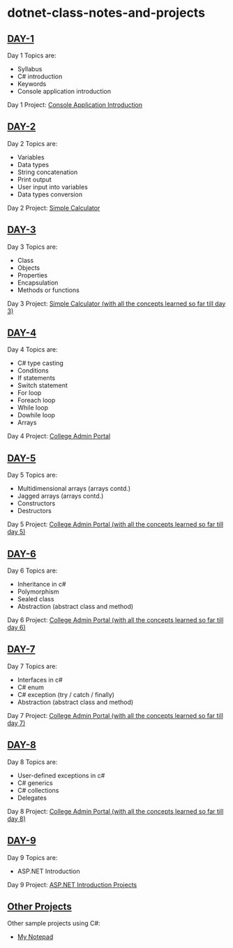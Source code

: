# dotnet-class-notes-and-projects

## [DAY-1](./day_1/class_lesson/)

Day 1 Topics are:

- Syllabus
- C# introduction
- Keywords
- Console application introduction

Day 1 Project: [Console Application Introduction](./day_1/assignment/)

## [DAY-2](./day_2/class_lesson/)

Day 2 Topics are:

- Variables
- Data types
- String concatenation
- Print output
- User input into variables
- Data types conversion

Day 2 Project: [Simple Calculator](./day_2/assignment/)

## [DAY-3](./day_3/class_lesson/)

Day 3 Topics are:

- Class
- Objects
- Properties
- Encapsulation
- Methods or functions

Day 3 Project: [Simple Calculator (with all the concepts learned so far till day 3)](./day_3/assignment/)

## [DAY-4](./day_4/class_lesson/)

Day 4 Topics are:

- C# type casting
- Conditions
- If statements
- Switch statement
- For loop
- Foreach loop
- While loop
- Dowhile loop
- Arrays

Day 4 Project: [College Admin Portal](./day_4/assignment/)

## [DAY-5](./day_5/class_lesson/)

Day 5 Topics are:

- Multidimensional arrays (arrays contd.)
- Jagged arrays (arrays contd.)
- Constructors
- Destructors

Day 5 Project: [College Admin Portal (with all the concepts learned so far till day 5)](./day_5/assignment/)

## [DAY-6](./day_6/class_lesson/)

Day 6 Topics are:

- Inheritance in c#
- Polymorphism
- Sealed class
- Abstraction (abstract class and method)

Day 6 Project: [College Admin Portal (with all the concepts learned so far till day 6)](./day_6/assignment/)

## [DAY-7](./day_7/class_lesson/)

Day 7 Topics are:

- Interfaces in c#
- C# enum
- C# exception (try / catch / finally)
- Abstraction (abstract class and method)

Day 7 Project: [College Admin Portal (with all the concepts learned so far till day 7)](./day_7/assignment/)

## [DAY-8](./day_8/class_lesson/)

Day 8 Topics are:

- User-defined exceptions in c#
- C# generics
- C# collections
- Delegates

Day 8 Project: [College Admin Portal (with all the concepts learned so far till day 8)](./day_8/assignment/)

## [DAY-9](./day_9/class_lesson/)

Day 9 Topics are:

- ASP.NET Introduction

Day 9 Project: [ASP.NET Introduction Projects](./day_9/assignment/)


## [Other Projects](./other_projects/)

Other sample projects using C#:

- [My Notepad](./other_projects/)